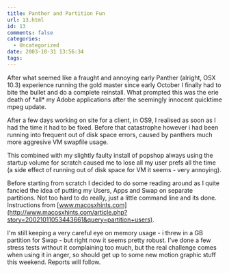 ```yaml
---
title: Panther and Partition Fun
url: 13.html
id: 13
comments: false
categories:
  - Uncategorized
date: 2003-10-31 13:56:34
tags:
---
```


After what seemed like a fraught and annoying early Panther (alright, OSX 10.3) experience running the gold master since early October I finally had to bite the bullet and do a complete reinstall. What prompted this was the erie death of \*all\* my Adobe applications after the seemingly innocent quicktime mpeg update. 

After a few days working on site for a client, in OS9, I realised as soon as I had the time it had to be fixed. Before that catastrophe however i had been running into frequent out of disk space errors, caused by panthers much more aggresive VM swapfile usage. 

This combined with my slightly faulty install of popshop always using the startup volume for scratch caused me to lose all my user prefs all the time (a side effect of running out of disk space for VM it seems - very annoying). 

Before starting from scratch I decided to do some reading around as I quite fancied the idea of putting my Users, Apps and Swap on separate partitions. Not too hard to do really, just a little command line and its done. Instructions from [www.macosxhints.com](http://www.macosxhints.com/article.php?story=20021011053443661&query=partition+users). 

I'm still keeping a very careful eye on memory usage - i threw in a GB partition for Swap - but right now it seems pretty robust. I've done a few stress tests without it complaining too much, but the real challenge comes when using it in anger, so should get up to some new motion graphic stuff this weekend. Reports will follow.